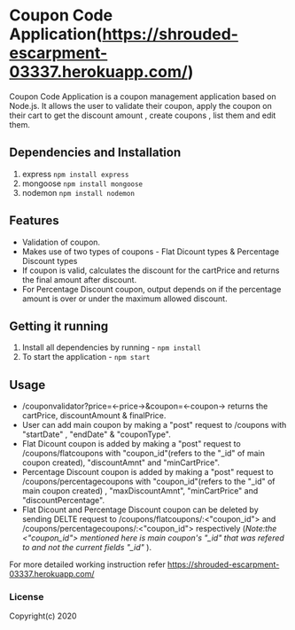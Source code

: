 # Coupon Code Application(https://shrouded-escarpment-03337.herokuapp.com/)

Coupon Code Application is a coupon management application based on Node.js. It allows the user to validate their coupon, apply the coupon on their cart to get the discount amount , create coupons , list them and edit them. 

## Dependencies and Installation

1. express `npm install express`
2. mongoose `npm install mongoose`
3. nodemon `npm install nodemon`

## Features

* Validation of coupon.
* Makes use of two types of coupons - Flat Dicount types & Percentage Discount types
* If coupon is valid, calculates the discount for the cartPrice and returns the final amount after discount.
* For Percentage Discount coupon, output depends on if the percentage amount is over or under the maximum allowed discount. 

## Getting it running

1. Install all dependencies by running - `npm install`
2. To start the application - `npm start`

## Usage

* /couponvalidator?price=<-price->&coupon=<-coupon-> returns the cartPrice, discountAmount & finalPrice.
* User can add main coupon by making a "post" request to /coupons with "startDate" , "endDate" & "couponType". 
* Flat Dicount coupon is added by making a "post" request to /coupons/flatcoupons with "coupon_id"(refers to the "_id" of main coupon created), "discountAmnt" and "minCartPrice".
* Percentage Discount coupon is added by making a "post" request to /coupons/percentagecoupons with "coupon_id"(refers to the "_id" of main coupon created) , "maxDiscountAmnt", "minCartPrice" and "discountPercentage".
* Flat Dicount and Percentage Discount coupon can be deleted by sending DELTE request to /coupons/flatcoupons/:<"coupon_id"> and /coupons/percentagecoupons/:<"coupon_id"> respectively 
(*Note:the <"coupon_id"> mentioned here is main coupon's "_id" that was refered to and not the current fields "_id"* ).

For more detailed working instruction refer https://shrouded-escarpment-03337.herokuapp.com/

### License

Copyright(c) 2020 
